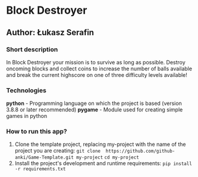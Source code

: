 # Block Destroyer
## Author: Łukasz Serafin

### Short description
In Block Destroyer your mission is to survive as long as possible. Destroy oncoming blocks and collect 
coins to increase the number of balls available and break the current highscore on one of three
difficulty levels available!

### Technologies
**python** - Programming language on which the project is based (version 3.8.8 or later recommended)
**pygame** - Module used for creating simple games in python

### How to run this app?
1. Clone the template project, replacing my-project with the name of the project you are creating: 
`git clone  https://github.com/github-anki/Game-Template.git my-project`
`cd my-project `
2. Install the project's development and runtime requirements:
`pip install -r requirements.txt`